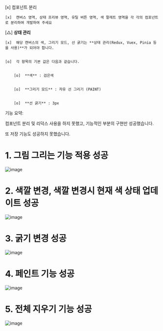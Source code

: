 [x]  컴포넌트 분리


    [x]  캔버스 영역, 상태 프리뷰 영역, 유틸 버튼 영역, 색 팔레트 영역을 각 각의 컴포넌트로 분리하여 개발하여 주세요



[△]  **상태 관리**


    [x]  해당 캔버스의 색, 그리기 모드, 선 굵기는 **상태 관리(Redux, Vuex, Pinia 등을 사용)**가 되어야 합니다.
    
    
    [o]  각 항목의 기본 값은 다음과 같습니다.
    
    
        [o]  **색** : 검은색
        
        
        [o]  **그리기 모드** : 자유 선 그리기 (PAINT)
        
        
        [o]  **선 굵기** : 3px
        
        
       
       
       
       
기능 요약:

컴포넌트 분리 및 리덕스 사용을 하지 못했고, 기능적인 부분의 구현만 성공했습니다.


또 저장 기능도 성공하지 못했습니다.


# 1. 그림 그리는 기능 적용 성공
![image](https://user-images.githubusercontent.com/62534722/188874844-7d46ab51-8586-4c35-b93d-194769effd55.png)


# 2. 색깔 변경, 색깔 변경시 현재 색 상태 업데이트 성공
![image](https://user-images.githubusercontent.com/62534722/188875008-b3246783-a453-4459-834b-762c273baed6.png)

# 3. 굵기 변경 성공
![image](https://user-images.githubusercontent.com/62534722/188875194-feeb4f15-0062-404f-9aea-24ba4aa525cd.png)

# 4. 페인트 기능 성공
![image](https://user-images.githubusercontent.com/62534722/188875630-5b5555e2-b2b7-408f-820b-4c347e0658a5.png)

# 5. 전체 지우기 기능 성공
![image](https://user-images.githubusercontent.com/62534722/188875699-c5829e95-3013-45ce-b7fd-9518d4ef5a4c.png)
